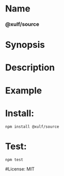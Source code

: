 # Name
### @xulf/source

# Synopsis


# Description

# Example

# Install:
`npm install @xulf/source`

# Test:
`npm test`

#License:
MIT
